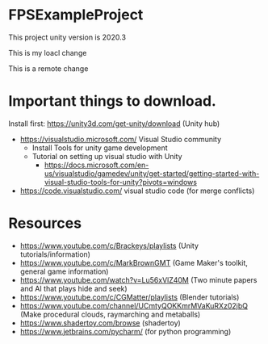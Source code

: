 # FPSExampleProject

This project unity version is 2020.3

This is my loacl change

This is a remote change


<h1> Important things to download.</h1> 

Install first: https://unity3d.com/get-unity/download (Unity hub) 

- https://visualstudio.microsoft.com/ Visual Studio community 
	- Install Tools for unity game development
	- Tutorial on setting up visual studio with Unity
		- https://docs.microsoft.com/en-us/visualstudio/gamedev/unity/get-started/getting-started-with-visual-studio-tools-for-unity?pivots=windows
- https://code.visualstudio.com/ visual studio code (for merge conflicts)


# Resources

- https://www.youtube.com/c/Brackeys/playlists (Unity tutorials/information)
- https://www.youtube.com/c/MarkBrownGMT (Game Maker's toolkit, general game information)
- https://www.youtube.com/watch?v=Lu56xVlZ40M (Two minute papers and AI that plays hide and seek)
- https://www.youtube.com/c/CGMatter/playlists (Blender tutorials)
- https://www.youtube.com/channel/UCmtyQOKKmrMVaKuRXz02jbQ (Make procedural clouds, raymarching and metaballs)
- https://www.shadertoy.com/browse (shadertoy)
- https://www.jetbrains.com/pycharm/ (for python programming)
